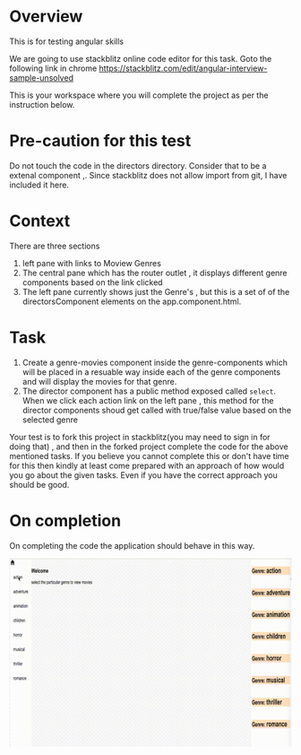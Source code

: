 # Overview
This is for testing angular skills

We are going to use stackblitz online code editor for this task. Goto the following link in chrome 
https://stackblitz.com/edit/angular-interview-sample-unsolved

This is your workspace where you will complete the project as per the instruction below.

# Pre-caution for this test

Do not touch the code in the directors directory. Consider that to be a extenal component ,. Since stackblitz does not allow import from git, I have included it here. 

# Context
There are three sections 

1. left pane with links to Moview Genres
1. The central pane which has the router outlet , it displays different genre components based on the link clicked
1. The left pane currently shows just the Genre's , but this is a set of of the directorsComponent elements on the app.component.html. 

# Task
1. Create a genre-movies component inside the genre-components which will be placed in a resuable way inside each of the genre components and will display the movies for that genre.
1. The director component has a public method exposed called `select`. When we click each action link on the left pane , this method for the director components shoud get called with true/false value based  on the selected genre

Your test is to fork this project in stackblitz(you may need to sign in for doing that) , and then in the forked project complete the code for the above mentioned tasks. If you believe you cannot complete this or don't have time for this then kindly at least come prepared with an approach of how would you go about the given tasks. Even if you have the correct approach you should be good. 

# On completion

On completing the code the application should behave in this way.

![](app-final-preview.gif)
